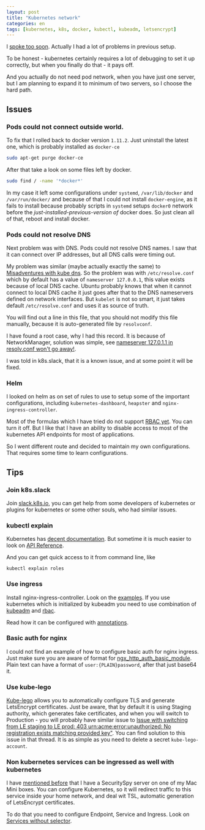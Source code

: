```yaml
---
layout: post
title: "Kubernetes network"
categories: en
tags: [kubernetes, k8s, docker, kubectl, kubeadm, letsencrypt]
---
```


I [spoke too soon](/en/archive/2017/06/20/using-kubeadm-to-create-kubernetes-on-ubuntu-server/). 
Actually I had a lot of problems in previous setup.

To be honest - kubernetes certainly requires a lot of debugging to set it up
correctly, but when you finally do that - it pays off.

And you actually do not need pod network, when you have just one server, but
I am planning to expand it to minimum of two servers, so I choose the hard path.

## Issues

### Pods could not connect outside world.

To fix that I rolled back to docker version `1.11.2`. Just uninstall the latest one,
which is probably installed as `docker-ce`

```bash
sudo apt-get purge docker-ce
```

After that take a look on some files left by docker.

```bash
sudo find / -name '*docker*'
```

In my case it left some configurations under `systemd`, `/var/lib/docker` and
`/var/run/docker/` and because of that I could not install `docker-engine`, as
it fails to install because probably scripts in `systemd` setups `docker0` network
before the *just-installed-previous-version of* docker does. So just clean all of
that, reboot and install docker.

### Pods could not resolve DNS

Next problem was with DNS. Pods could not resolve DNS names. I saw that it can
connect over IP addresses, but all DNS calls were timing out.

My problem was similar (maybe actually exactly the same) to [Misadventures with kube dns](http://blog.sophaskins.net/blog/misadventures-with-kube-dns/).
So the problem was with `/etc/resolve.conf` which by default has a value of
`nameserver 127.0.0.1`, this value exists because of local DNS cache. Ubuntu probably
knows that when it cannot connect to local DNS cache it just goes after that to
the DNS nameservers defined on network interfaces. But `kubelet` is not so smart,
it just takes default `/etc/resolve.conf` and uses it as source of truth.

You will find out a line in this file, that you should not modify this file manually,
because it is auto-generated file by `resolvconf`. 

I have found a root case, why I had this record. It is because of NetworkManager,
solution was simple, see [nameserver 127.0.1.1 in resolv.conf won't go away!](https://askubuntu.com/questions/627899/nameserver-127-0-1-1-in-resolv-conf-wont-go-away/627900#627900).

I was told in k8s.slack, that it is a known issue, and at some point it will be fixed.

### Helm

I looked on helm as on set of rules to use to setup some of the important configurations,
including `kubernetes-dashboard`, `heapster` and `nginx-ingress-controller`.

Most of the formulas which I have tried do not support [RBAC yet](https://kubernetes.io/docs/admin/authorization/rbac/).
You can turn it off. But I like that I have an ability to disable access to most
of the kubernetes API endpoints for most of applications.

So I went different route and decided to maintain my own configurations. That requires
some time to learn configurations.

## Tips

### Join k8s.slack

Join [slack.k8s.io](http://slack.k8s.io), you can get help from some developers
of kubernetes or plugins for kubernetes or some other souls, who had similar issues.

### kubectl explain

Kubernetes has [decent documentation](https://kubernetes.io/docs/home/). But sometime
it is much easier to look on [API Reference](https://kubernetes.io/docs/api-reference/v1.6/).

And you can get quick access to it from command line, like

```
kubectl explain roles
```

### Use ingress

Install nginx-ingress-controller. Look on the [examples](https://github.com/kubernetes/ingress/tree/master/examples).
If you use kubernetes which is initialized by kubeadm you need to use combination
of [kubeadm](https://github.com/kubernetes/ingress/tree/master/examples/deployment/nginx/kubeadm) and
[rbac](https://github.com/kubernetes/ingress/tree/master/examples/rbac/nginx).

Read how it can be configured with [annotations](https://github.com/kubernetes/ingress/blob/master/docs/annotations.md).

### Basic auth for nginx

I could not find an example of how to configure basic auth for nginx ingress.
Just make sure you are aware of format for [ngx_http_auth_basic_module](http://nginx.org/en/docs/http/ngx_http_auth_basic_module.html).
Plain text can have a format of `user:{PLAIN}password`, after that just base64 it.

### Use kube-lego

[Kube-lego](https://github.com/jetstack/kube-lego) allows you to automatically
configure TLS and generate LetsEncrypt certificates. Just be aware, that by
default it is using Staging authority, which generates fake certificates, and
when you will switch to Production - you will probably have similar issue to
[Issue with switching from LE staging to LE prod: 403 urn:acme:error:unauthorized: No registration exists matching provided key"](https://github.com/jetstack/kube-lego/issues/160).
You can find solution to this issue in that thread. It is as simple as you need to
delete a secret `kube-lego-account`.

### Non kubernetes services can be ingressed as well with kubernetes

I have [mentioned before](/en/archive/2016/05/15/os-x-server-web-server-proxy/)
that I have a SecuritySpy server on one of my Mac Mini boxes. You can configure
Kubernetes, so it will redirect traffic to this service inside your home network,
and deal wit TSL, automatic generation of LetsEncrypt certificates.

To do that you need to configure Endpoint, Service and Ingress. Look on [Services without selector](https://kubernetes.io/docs/concepts/services-networking/service/).


